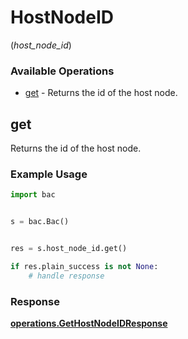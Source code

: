 # HostNodeID
(*host_node_id*)

### Available Operations

* [get](#get) - Returns the id of the host node.

## get

Returns the id of the host node.

### Example Usage

```python
import bac


s = bac.Bac()


res = s.host_node_id.get()

if res.plain_success is not None:
    # handle response
```


### Response

**[operations.GetHostNodeIDResponse](../../models/operations/gethostnodeidresponse.md)**

